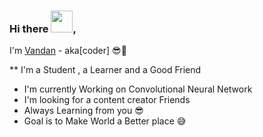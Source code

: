 ### Hi there <img src="https://raw.githubusercontent.com/TheDudeThatCode/TheDudeThatCode/master/Assets/Hi.gif" width=35 height=35>, 
I'm [Vandan](https://github.com/VandanVirani) - aka[coder]  😎🤘

** I'm a Student , a Learner and a Good Friend 
- I'm currently Working on Convolutional Neural Network 
- I'm looking for a content creator Friends
- Always Learning from you 😎
- Goal is to Make World a Better place 😅


